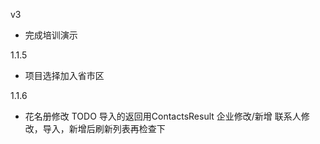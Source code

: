 v3
* 完成培训演示

1.1.5
* 项目选择加入省市区

1.1.6
* 花名册修改
TODO
导入的返回用ContactsResult
企业修改/新增
联系人修改，导入，新增后刷新列表再检查下